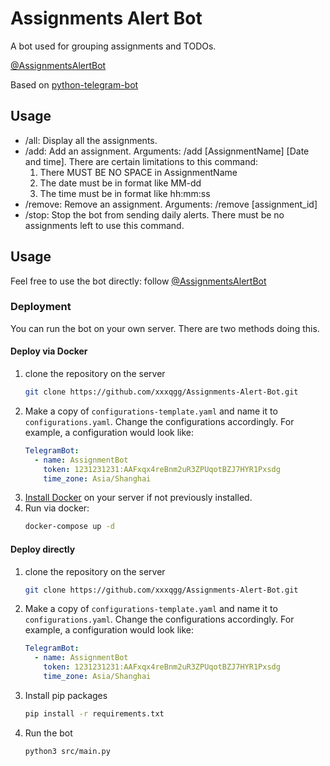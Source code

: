 # Assignments Alert Bot
A bot used for grouping assignments and TODOs.

[@AssignmentsAlertBot](https://telegram.me/AssignmentsAlertBot)

Based on [python-telegram-bot](https://python-telegram-bot.org/)

## Usage
- /all: Display all the assignments.
- /add: Add an assignment. Arguments: /add [AssignmentName] [Date and time]. 
    There are certain limitations to this command:
    1. There MUST BE NO SPACE in AssignmentName
    2. The date must be in format like MM-dd
    3. The time must be in format like hh:mm:ss
- /remove: Remove an assignment. Arguments: /remove [assignment_id]
- /stop: Stop the bot from sending daily alerts. There must be no assignments left to use this command.

## Usage
Feel free to use the bot directly: follow [@AssignmentsAlertBot](https://telegram.me/AssignmentsAlertBot)

### Deployment
You can run the bot on your own server. There are two methods doing this.

#### Deploy via Docker
1. clone the repository on the server
    ```bash
    git clone https://github.com/xxxqgg/Assignments-Alert-Bot.git
    ```
2. Make a copy of ```configurations-template.yaml``` and name it 
to ```configurations.yaml```. Change the configurations accordingly.
For example, a configuration would look like:
    ```yaml
    TelegramBot:
      - name: AssignmentBot
        token: 1231231231:AAFxqx4reBnm2uR3ZPUqotBZJ7HYR1Pxsdg
        time_zone: Asia/Shanghai
    ```
3. [Install Docker](https://docs.docker.com/engine/install/) on your server if not previously  installed.
4. Run via docker:
    ```bash
    docker-compose up -d
    ```
    
#### Deploy directly
1. clone the repository on the server
    ```bash
    git clone https://github.com/xxxqgg/Assignments-Alert-Bot.git
    ```
2. Make a copy of ```configurations-template.yaml``` and name it 
to ```configurations.yaml```. Change the configurations accordingly.
For example, a configuration would look like:
    ```yaml
    TelegramBot:
      - name: AssignmentBot
        token: 1231231231:AAFxqx4reBnm2uR3ZPUqotBZJ7HYR1Pxsdg
        time_zone: Asia/Shanghai
    ```
3. Install pip packages
    ```bash
    pip install -r requirements.txt
    ```
4. Run the bot
    ```bash
    python3 src/main.py
    ```
